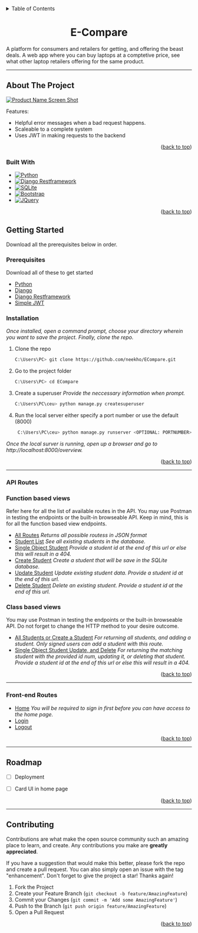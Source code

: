 <a name="readme-top"></a>


<!-- TABLE OF CONTENTS -->
<details>
  <summary>Table of Contents</summary>
  <ol>
    <li>
      <a href="#about-the-project">About The Project</a>
      <ul>
        <li><a href="#built-with">Built With</a></li>
      </ul>
    </li>
    <li>
      <a href="#getting-started">Getting Started</a>
      <ul>
        <li><a href="#prerequisites">Prerequisites</a></li>
        <li><a href="#installation">Installation</a></li>
      </ul>
    </li>
       <li>
      <a href="#api-routes">Routes</a>
      <ul>
           <li><a href="#api-routes">API Routes</a></li>
           <li><a href="#front-end-routes">Front-end Routes</a></li>
      </ul>
    </li>
    <li><a href="#roadmap">Roadmap</a></li>
    <li><a href="#contributing">Contributing</a></li>

  </ol>
</details>



<h1 align="center">E-Compare</h1>

A platform for consumers and retailers for getting, and offering the beast deals. A web app where you can buy laptops at a comptetive price, see what other laptop retailers offering for the same product. 
_____________________________________________________________________________________________________

<!-- ABOUT THE PROJECT -->
## About The Project

[![Product Name Screen Shot][product-screenshot]](https://example.com)




Features:
* Helpful error messages when a bad request happens.
* Scaleable to a complete system
* Uses JWT in making requests to the backend




<p align="right">(<a href="#readme-top">back to top</a>)</p>



### Built With



* [![Python][Python.org]][Python-url]
* [![Django Restframework][Django-rest-framework.org]][Drf-url]
* [![SQLite][Sqlite.org]][Sqlite-url]
* [![Bootstrap][Bootstrap.com]][Bootstrap-url]
* [![JQuery][JQuery.com]][JQuery-url] 

<p align="right">(<a href="#readme-top">back to top</a>)</p>




<!-- GETTING STARTED -->
## Getting Started

Download all the prerequisites below in order.

### Prerequisites
Download all of these to get started

* [Python](https://www/python.org)
* [Django](https://www.djangoproject.com)
* [Django Restframework](https://www.django-rest-framework.org)
* [Simple JWT](https://django-rest-framework-simplejwt.readthedocs.io/en/latest/) 

### Installation

_Once installed, open a command prompt, choose your directory wherein you want to save the project. Finally, clone the repo._


1. Clone the repo
   ```sh
   C:\Users\PC> git clone https://github.com/neekho/ECompare.git
   ```
2. Go to the project folder
   ```sh
   C:\Users\PC> cd ECompare
   ```
3. Create a superuser _Provide the neccessary information when prompt._
   ```sh
   C:\Users\PC\ceu> python manage.py createsuperuser
   ```
   
4. Run the local server either specify a port number or use the default (8000)
   ```sh
    C:\Users\PC\ceu> python manage.py runserver <OPTIONAL: PORTNUMBER>
   ```

_Once the local surver is running, open up a browser and go to http://localhost:8000/overview._


<p align="right">(<a href="#readme-top">back to top</a>)</p>

___________________________________________________________________________________________________

### API Routes

<h3>Function based views</h3>
Refer here for all the list of available routes in the API. You may use Postman in testing the endpoints or the built-in browseable API.
Keep in mind, this is for all the function based view endpoints.

* [All Routes](http://localhost:8000/api/overview) _Returns all possible routess in JSON format_
* [Student List](http://localhost:8000/api/students)  _See all existing students in the database._
* [Single Object Student](http://localhost:8000/api/<id>) _Provide a student id at the end of this url or else this will result in a 404._
* [Create Student](http://localhost:8000/api/add)  _Create a student that will be save in the SQLite database._
* [Update Student](http://localhost:8000/api/update<id>)  _Update existing student data. Provide a student id at the end of this url._
* [Delete Student](http://localhost:8000/api/delete<id>)  _Delete an existing student. Provide a student id at the end of this url._


<h3>Class based views</h3>
 You may use Postman in testing the endpoints or the built-in browseable API. Do not forget to change the HTTP method to your desire outcome.

* [All Students or Create a Student](http://localhost:8000/api/cbv/students) _For returning all students, and adding a student. Only signed users can add a student with this route._
* [Single Object Student Update, and Delete](http://localhost:8000/api/cbv<id>) _For returning the matching student with the provided id num, updating it, or deleting that student. Provide a student id at the end of this url or else this will result in a 404._


<p align="right">(<a href="#readme-top">back to top</a>)</p>


___________________________________________________________________________________________________

### Front-end Routes
* [Home](http://localhost:8000/home) _You will be required to sign in first before you can have access to the home page._
* [Login](http://localhost:8000/login) 
* [Logout](http://localhost:8000/logout) 



<p align="right">(<a href="#readme-top">back to top</a>)</p>


___________________________________________________________________________________________________


<!-- ROADMAP -->
## Roadmap

- [ ] Deployment

- [ ] Card UI in home page



<p align="right">(<a href="#readme-top">back to top</a>)</p>

___________________________________________________________________________________________________

<!-- CONTRIBUTING -->
## Contributing

Contributions are what make the open source community such an amazing place to learn, and create. Any contributions you make are **greatly appreciated**.

If you have a suggestion that would make this better, please fork the repo and create a pull request. You can also simply open an issue with the tag "enhancement".
Don't forget to give the project a star! Thanks again!

1. Fork the Project
2. Create your Feature Branch (`git checkout -b feature/AmazingFeature`)
3. Commit your Changes (`git commit -m 'Add some AmazingFeature'`)
4. Push to the Branch (`git push origin feature/AmazingFeature`)
5. Open a Pull Request

<p align="right">(<a href="#readme-top">back to top</a>)</p>






<!-- MARKDOWN LINKS & IMAGES -->
<!-- https://www.markdownguide.org/basic-syntax/#reference-style-links -->
[product-screenshot]: images/screenshot.png

[Python.org]: https://img.shields.io/badge/Python-35495E?style=for-the-badge&logo=python&logoColor=white
[Python-url]: https://python.org/

[Django-rest-framework.org]: https://img.shields.io/badge/DjangoRestframework-33415E?style=for-the-badge&logo=python&logoColor=white
[Drf-url]: https://www.django-rest-framework.org


[Sqlite.org]: https://img.shields.io/badge/SQLite-6d93d1?style=for-the-badge&logo=SQLite&logoColor=white
[Sqlite-url]: https://www.sqlite.org/index.html


[Bootstrap.com]: https://img.shields.io/badge/Bootstrap-563D7C?style=for-the-badge&logo=bootstrap&logoColor=white
[Bootstrap-url]: https://getbootstrap.com
[JQuery.com]: https://img.shields.io/badge/jQuery-0769AD?style=for-the-badge&logo=jquery&logoColor=white
[JQuery-url]: https://jquery.com 
